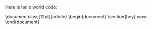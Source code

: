  Here is hello world code:

\documentclass[12pt]{article}
\begin{document}
\section{hey}
  wow
\end{document}
